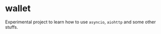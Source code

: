 wallet
==========

Experimental project to learn how to use `asyncio`, `aiohttp` and some other stuffs.